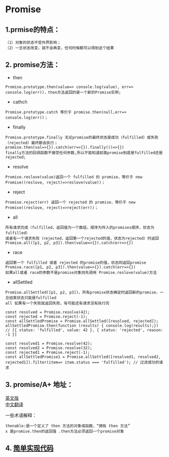 # Promise

## 1.prmise的特点：
```
（1）对象的状态不受外界影响；
（2）一旦状态改变，就不会再变，任何时候都可以得到这个结果
```
## 2. promise方法：
* then
```
Promise.prototype.then(value=> console.log(value), err=> console.log(err))，then方法返回的是一个新的Promise实例;
```
* cathch
```
Promise.prototype.catch 等价于 promise.then(null,err=> console.log(err))；
```
* finally
```
Promise.prototype.finally 无论promise的最终状态是成功（fulfilled）或失败（rejected）最终都会执行；
promise.then(val=>{}).catch(err=>{}).finally(()=>{})
finally方法的回调函数不接受任何参数,所以不能知道前面promise到底是fulfilled还是rejected;
```
* resolve
```
Promise.reslove(value)返回一个 fulfilled 的 promise，等价于 new Promise((reslove, reject)=>reslove(value))；
```
* reject
```
Promise.reject(err) 返回一个 rejected 的 promise，等价于 new Promise((reslove, reject)=>reject(err))；
```
* all
```
所有请求完成（fulfilled，返回值为一个数组，顺序为传入的promises顺序，状态为fulfilled）
或者有一个请求失败（rejected，返回第一个rejected的值，状态为rejected）时返回
Promise.all([p1, p2, p3]).then(value=>{}).catch(err=>{})
```
* race
```
返回第一个 fulfilled 或者 rejected 的promise的值，状态同返回promise
Promise.race([p1, p2, p3]).then(value=>{}).catch(err=>{})
如果all或者 race的参数不是promise对象则先调用 Promise.reslove(value)方法
```
* allSettled
```
Promise.allSettled([p1, p2, p3])，所有promise状态确定时返回新的promise，一旦结束状态只能是fulfilled
all 如果有一个失败就返回失败，有可能还有请求没有执行完
``` 
```
const resolved = Promise.resolve(42);
const rejected = Promise.reject(-1);
const allSettledPromise = Promise.allSettled([resolved, rejected]);
allSettledPromise.then(function (results) { console.log(results);})
// [{ status: 'fulfilled', value: 42 }, { status: 'rejected', reason: -1 }]
```
```
const resolved1 = Promise.resolve(42);
const resolved2 = Promise.resolve(32);
const rejected1 = Promise.reject(-1);
const allSettledPromise1 = Promise.allSettled([resolved1, resolved2, rejected1]).filter(item=> item.status === 'fulfilled'); // 过滤成功的请求
```
## 3. promise/A+ 地址：

[英文版](https://promisesaplus.com/)  
[中文翻译](https://www.ituring.com.cn/article/66566)

一些术语解释：
```
thenable:是一个定义了 then 方法的对象或函数，“拥有 then 方法”
x 是promise.then的返回值 .then方法必须返回一个promise对象
```
## 4. [简单实现代码](https://github.com/chun1hao/MyBlog/blob/master/Promise/es6.js)  
